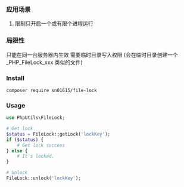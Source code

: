 ### 应用场景
1. 限制只开启一个或有限个进程运行

### 局限性
只能在同一台服务器内生效
需要临时目录写入权限
    (会在临时目录创建一个 _PHP_FileLock_xxx 类似的文件)

### Install

```
composer require sn01615/file-lock
```
### Usage

```php
use PhpUtils\FileLock;

# Get lock
$status = FileLock::getLock('lockKey');
if ($status) {
    # Get lock success
} else {
    # It's locked.
}

# Unlock
FileLock::unlock('lockKey');
```
